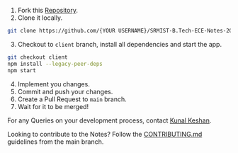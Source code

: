 1. Fork this [Repository](https://github.com/kunalkeshan/SRMIST-B.Tech-ECE-Notes-2022-24/fork).
2. Clone it locally.

```bash
git clone https://github.com/{YOUR USERNAME}/SRMIST-B.Tech-ECE-Notes-2022-24
```

3. Checkout to `client` branch, install all dependencies and start the app.

```bash
git checkout client
npm install --legacy-peer-deps
npm start
```

4. Implement you changes.
5. Commit and push your changes.
6. Create a Pull Request to `main` branch.
7. Wait for it to be merged!

For any Queries on your development process, contact [Kunal Keshan](mailto:kunalkeshan12@gmail.com).

Looking to contribute to the Notes? Follow the [CONTRIBUTING.md](https://github.com/kunalkeshan/SRMIST-B.Tech-ECE-Notes-2022-24/blob/main/CONTRIBUTING.md) guidelines from the main branch.
